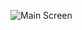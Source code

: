 ![Main Screen](https://github.com/Giralis/NewsApp/tree/main/NewsApp_Screenshots/NewsApp_MainScreen.png?raw=true)
